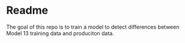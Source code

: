 # Readme 

The goal of this repo is to train a model to detect differences between Model 13 training data and produciton data. 


